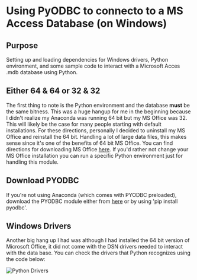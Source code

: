 
# Using PyODBC to connecto to a MS Access Database (on Windows)

## Purpose

Setting up and loading dependencies for Windows drivers, Python environment, and some sample code to interact with a Microsoft Acces .mdb database using Python.

## Either 64 & 64 or 32 & 32

The first thing to note is the Python environment and the database __must__ be the same bitness.
This was a huge hangup for me in the beginning because I didn't realize my Anaconda was running 64 bit but my MS Office was 32. This will likely be the case for many people starting with default installations. For these directions, personally I decided to uninstall my MS Office and reinstall the 64 bit. Handling a lot of large data files, this makes sense since it's one of the benefits of 64 bit MS Office. You can find directions for downloading MS Office [here](https://support.office.com/en-us/article/download-and-install-or-reinstall-office-365-or-office-2019-on-a-pc-or-mac-4414eaaf-0478-48be-9c42-23adc4716658). If you'd rather not change your MS Office installation you can run a specific Python environment just for handling this module.

## Download PYODBC

If you're not using Anaconda (which comes with PYODBC preloaded), download the PYODBC module either from [here](https://pypi.org/project/pyodbc/#description) or by using 'pip install pyodbc'. 

## Windows Drivers

Another big hang up I had was although I had installed the 64 bit version of Microsoft Office, it did not come with the DSN drivers needed to interact with the data base. You can check the drivers that Python recognizes using the code below:

![Python Drivers](C:\Users\MacalusoC\Desktop\Connecting_to_pyodbc\7pyodbcdrivers().png "Python Driver List")

